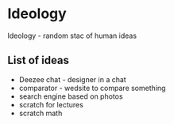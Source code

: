 # Ideology
Ideology - random stac of human ideas

## List of ideas

- Deezee chat - designer in a chat
- comparator - wedsite to compare something
- search engine based on photos
- scratch for lectures
- scratch math 
